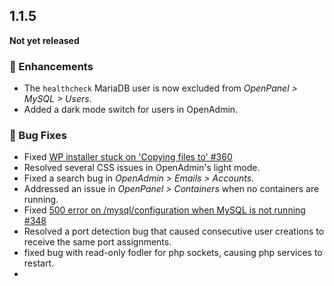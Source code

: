 ## 1.1.5  

**Not yet released**  

### 💅 Enhancements  
- The `healthcheck` MariaDB user is now excluded from *OpenPanel > MySQL > Users*.  
- Added a dark mode switch for users in OpenAdmin.  

### 🐛 Bug Fixes  
- Fixed [WP installer stuck on 'Copying files to' #360](https://github.com/stefanpejcic/OpenPanel/issues/360)
- Resolved several CSS issues in OpenAdmin's light mode.  
- Fixed a search bug in *OpenAdmin > Emails > Accounts*.  
- Addressed an issue in *OpenPanel > Containers* when no containers are running.  
- Fixed [500 error on /mysql/configuration when MySQL is not running #348](https://github.com/stefanpejcic/OpenPanel/issues/348)  
- Resolved a port detection bug that caused consecutive user creations to receive the same port assignments.
- fixed bug with read-only fodler for php sockets, causing php services to restart.
- 

